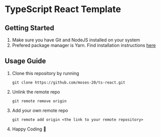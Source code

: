 # TypeScript React Template

## Getting Started

1. Make sure you have Git and NodeJS installed on your system
2. Prefered package manager is Yarn. Find installation instructions [here](https://yarnpkg.com/getting-started/install)

## Usage Guide

1. Clone this repository by running

   ```
   git clone https://github.com/moses-20/ts-react.git
   ```

2. Unlink the remote repo

   ```
   git remote remove origin
   ```

3. Add your own remote repo

   ```
   git remote add origin <the link to your remote repository>
   ```

4. Happy Coding 🎉
